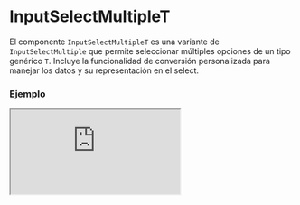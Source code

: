 # InputSelectMultipleT

El componente `InputSelectMultipleT` es una variante de `InputSelectMultiple` que permite seleccionar múltiples opciones de un tipo genérico `T`. Incluye la funcionalidad de conversión personalizada para manejar los datos y su representación en el select.

 

### Ejemplo

<iframe minHeightIframe="30dvh" src="https://fenextjs-component-storybook.vercel.app/iframe.html?args=&id=input-inputselectmultiplet--index&viewMode=story" />

### Importación

Para importar el componente InputSelectMultipleT, se puede hacer desde fenextjs

```tsx copy
import { InputSelectMultipleT } from "fenextjs";
```

### Parámetros

| Parámetro | Tipo | Requerido | Default | Descripcion |
| --------- | ---- | --------- | ------- | ----------- |
| defaultValue | T[] | no |  | Valores por defecto seleccionados en el select. |
| value | T[] | no |  | Valores actualmente seleccionados. |
| options | T[] | sí |  | Lista de opciones disponibles para seleccionar. |
| onChange | (v?: T[]) =\> void | no |  | Función que se ejecuta cuando cambian los valores seleccionados. |
| onParse | (v?: T) =\> InputSelectItemOptionBaseProps\<T\> | sí |  | Función utilizada para convertir cada valor del tipo `T` en una opción seleccionable para el componente `InputSelectMultiple`. |

### Storybook

Para ver el storybook del componente lo puede hacer con este [link](https://fenextjs-component-storybook.vercel.app/?path=/story/input-inputselectmultiplet--index)

### Usos

- Uso básico de InputSelectMultipleT

```tsx copy

const options = [
    { id: 1, name: "Option 1" },
    { id: 2, name: "Option 2" },
    { id: 3, name: "Option 3" },
];

<InputSelectMultipleT
    options={options}
    onParse={(option) => ({ label: option.name, value: option.id })}
    onChange={(selected) => console.log(selected)}
/>
```

- InputSelectMultipleT con valores por defecto

```tsx copy

const options = [
    { id: 1, name: "Option 1" },
    { id: 2, name: "Option 2" },
    { id: 3, name: "Option 3" },
];

<InputSelectMultipleT
    defaultValue={[options[0], options[1]]}
    options={options}
    onParse={(option) => ({ label: option.name, value: option.id })}
    onChange={(selected) => console.log(selected)}
/>
```

